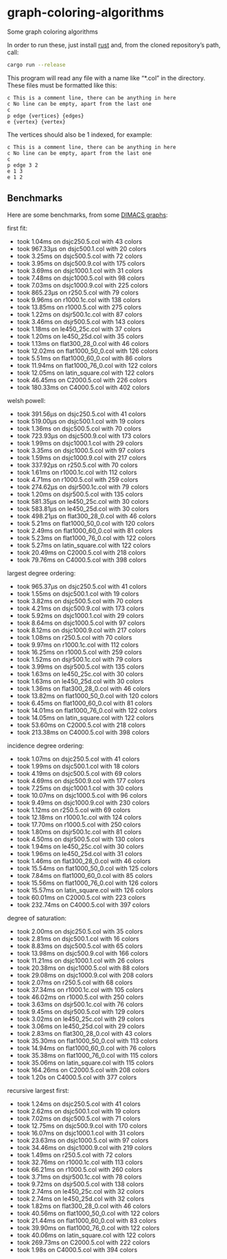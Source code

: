 # graph-coloring-algorithms

Some graph coloring algorithms

In order to run these, just install [rust][__link0] and, from the cloned
repository’s path, call:

```bash
cargo run --release
```

This program will read any file with a name like “\*.col” in the
directory. These files must be formatted like this:

```text
c This is a comment line, there can be anything in here
c No line can be empty, apart from the last one
c
p edge {vertices} {edges}
e {vertex} {vertex}
```

The vertices should also be 1 indexed, for example:

```text
c This is a comment line, there can be anything in here
c No line can be empty, apart from the last one
c
p edge 3 2
e 1 3
e 1 2
```

## Benchmarks

Here are some benchmarks, from some [DIMACS graphs][__link1]:

first fit:

* took 1.04ms on dsjc250.5.col with 43 colors
* took 967.33µs on dsjc500.1.col with 20 colors
* took 3.25ms on dsjc500.5.col with 72 colors
* took 3.95ms on dsjc500.9.col with 175 colors
* took 3.69ms on dsjc1000.1.col with 31 colors
* took 7.48ms on dsjc1000.5.col with 98 colors
* took 7.03ms on dsjc1000.9.col with 225 colors
* took 865.23µs on r250.5.col with 79 colors
* took 9.96ms on r1000.1c.col with 138 colors
* took 13.85ms on r1000.5.col with 275 colors
* took 1.22ms on dsjr500.1c.col with 87 colors
* took 3.46ms on dsjr500.5.col with 143 colors
* took 1.18ms on le450_25c.col with 37 colors
* took 1.20ms on le450_25d.col with 35 colors
* took 1.13ms on flat300_28_0.col with 46 colors
* took 12.02ms on flat1000_50_0.col with 126 colors
* took 5.51ms on flat1000_60_0.col with 86 colors
* took 11.94ms on flat1000_76_0.col with 122 colors
* took 12.05ms on latin_square.col with 122 colors
* took 46.45ms on C2000.5.col with 226 colors
* took 180.33ms on C4000.5.col with 402 colors

welsh powell:

* took 391.56µs on dsjc250.5.col with 41 colors
* took 519.00µs on dsjc500.1.col with 19 colors
* took 1.36ms on dsjc500.5.col with 70 colors
* took 723.93µs on dsjc500.9.col with 173 colors
* took 1.99ms on dsjc1000.1.col with 29 colors
* took 3.35ms on dsjc1000.5.col with 97 colors
* took 1.59ms on dsjc1000.9.col with 217 colors
* took 337.92µs on r250.5.col with 70 colors
* took 1.61ms on r1000.1c.col with 112 colors
* took 4.71ms on r1000.5.col with 259 colors
* took 274.62µs on dsjr500.1c.col with 79 colors
* took 1.20ms on dsjr500.5.col with 135 colors
* took 581.35µs on le450_25c.col with 30 colors
* took 583.81µs on le450_25d.col with 30 colors
* took 498.21µs on flat300_28_0.col with 46 colors
* took 5.21ms on flat1000_50_0.col with 120 colors
* took 2.49ms on flat1000_60_0.col with 81 colors
* took 5.23ms on flat1000_76_0.col with 122 colors
* took 5.27ms on latin_square.col with 122 colors
* took 20.49ms on C2000.5.col with 218 colors
* took 79.76ms on C4000.5.col with 398 colors

largest degree ordering:

* took 965.37µs on dsjc250.5.col with 41 colors
* took 1.55ms on dsjc500.1.col with 19 colors
* took 3.82ms on dsjc500.5.col with 70 colors
* took 4.21ms on dsjc500.9.col with 173 colors
* took 5.92ms on dsjc1000.1.col with 29 colors
* took 8.64ms on dsjc1000.5.col with 97 colors
* took 8.12ms on dsjc1000.9.col with 217 colors
* took 1.08ms on r250.5.col with 70 colors
* took 9.97ms on r1000.1c.col with 112 colors
* took 16.25ms on r1000.5.col with 259 colors
* took 1.52ms on dsjr500.1c.col with 79 colors
* took 3.99ms on dsjr500.5.col with 135 colors
* took 1.63ms on le450_25c.col with 30 colors
* took 1.63ms on le450_25d.col with 30 colors
* took 1.36ms on flat300_28_0.col with 46 colors
* took 13.82ms on flat1000_50_0.col with 120 colors
* took 6.45ms on flat1000_60_0.col with 81 colors
* took 14.01ms on flat1000_76_0.col with 122 colors
* took 14.05ms on latin_square.col with 122 colors
* took 53.60ms on C2000.5.col with 218 colors
* took 213.38ms on C4000.5.col with 398 colors

incidence degree ordering:

* took 1.07ms on dsjc250.5.col with 41 colors
* took 1.99ms on dsjc500.1.col with 18 colors
* took 4.19ms on dsjc500.5.col with 69 colors
* took 4.69ms on dsjc500.9.col with 177 colors
* took 7.25ms on dsjc1000.1.col with 30 colors
* took 10.07ms on dsjc1000.5.col with 96 colors
* took 9.49ms on dsjc1000.9.col with 230 colors
* took 1.12ms on r250.5.col with 69 colors
* took 12.18ms on r1000.1c.col with 124 colors
* took 17.70ms on r1000.5.col with 250 colors
* took 1.80ms on dsjr500.1c.col with 81 colors
* took 4.50ms on dsjr500.5.col with 130 colors
* took 1.94ms on le450_25c.col with 30 colors
* took 1.96ms on le450_25d.col with 31 colors
* took 1.46ms on flat300_28_0.col with 46 colors
* took 15.54ms on flat1000_50_0.col with 125 colors
* took 7.84ms on flat1000_60_0.col with 85 colors
* took 15.56ms on flat1000_76_0.col with 126 colors
* took 15.57ms on latin_square.col with 126 colors
* took 60.01ms on C2000.5.col with 223 colors
* took 232.74ms on C4000.5.col with 397 colors

degree of saturation:

* took 2.00ms on dsjc250.5.col with 35 colors
* took 2.81ms on dsjc500.1.col with 16 colors
* took 8.83ms on dsjc500.5.col with 65 colors
* took 13.98ms on dsjc500.9.col with 166 colors
* took 11.21ms on dsjc1000.1.col with 26 colors
* took 20.38ms on dsjc1000.5.col with 88 colors
* took 29.08ms on dsjc1000.9.col with 208 colors
* took 2.07ms on r250.5.col with 68 colors
* took 37.34ms on r1000.1c.col with 105 colors
* took 46.02ms on r1000.5.col with 250 colors
* took 3.63ms on dsjr500.1c.col with 76 colors
* took 9.45ms on dsjr500.5.col with 129 colors
* took 3.02ms on le450_25c.col with 29 colors
* took 3.06ms on le450_25d.col with 29 colors
* took 2.83ms on flat300_28_0.col with 43 colors
* took 35.30ms on flat1000_50_0.col with 113 colors
* took 14.94ms on flat1000_60_0.col with 76 colors
* took 35.38ms on flat1000_76_0.col with 115 colors
* took 35.06ms on latin_square.col with 115 colors
* took 164.26ms on C2000.5.col with 208 colors
* took 1.20s on C4000.5.col with 377 colors

recursive largest first:

* took 1.24ms on dsjc250.5.col with 41 colors
* took 2.62ms on dsjc500.1.col with 19 colors
* took 7.02ms on dsjc500.5.col with 71 colors
* took 12.75ms on dsjc500.9.col with 170 colors
* took 16.07ms on dsjc1000.1.col with 31 colors
* took 23.63ms on dsjc1000.5.col with 97 colors
* took 34.46ms on dsjc1000.9.col with 219 colors
* took 1.49ms on r250.5.col with 72 colors
* took 32.76ms on r1000.1c.col with 113 colors
* took 66.21ms on r1000.5.col with 260 colors
* took 3.71ms on dsjr500.1c.col with 78 colors
* took 9.72ms on dsjr500.5.col with 138 colors
* took 2.74ms on le450_25c.col with 32 colors
* took 2.74ms on le450_25d.col with 32 colors
* took 1.82ms on flat300_28_0.col with 46 colors
* took 40.56ms on flat1000_50_0.col with 122 colors
* took 21.44ms on flat1000_60_0.col with 83 colors
* took 39.90ms on flat1000_76_0.col with 122 colors
* took 40.06ms on latin_square.col with 122 colors
* took 269.73ms on C2000.5.col with 222 colors
* took 1.98s on C4000.5.col with 394 colors


 [__link0]: https://www.rust-lang.org/tools/install
 [__link1]: https://cedric.cnam.fr/~porumbed/graphs/
